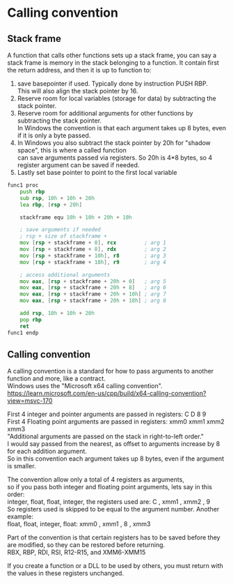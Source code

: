 # Calling convention

## Stack frame
A function that calls other functions sets up a stack frame, you can say a stack frame is memory in the stack belonging to a function. 
It contain first the return address, and then it is up to function to:
1. save basepointer if used. Typically done by instruction PUSH RBP. <br>
   This will also align the stack pointer by 16.
3. Reserve room for local variables (storage for data) by subtracting the stack pointer. <br>
4. Reserve room for additional arguments for other functions by subtracting the stack pointer. <br>
  In Windows the convention is that each argument takes up 8 bytes, even if it is only a byte passed. <br>
5. In Windows you also subtract the stack pointer by 20h for "shadow space", this is where a called function <br>
  can save arguments passed via registers. So 20h is 4*8 bytes, so 4 register argument can be saved if needed. <br>
6. Lastly set base pointer to point to the first local variable

```asm
func1 proc
	push rbp
	sub rsp, 10h + 10h + 20h
	lea rbp, [rsp + 20h]

	stackframe equ 10h + 10h + 20h + 10h

	; save arguments if needed
	; rsp + size of stackframe +
	mov [rsp + stackframe + 0], rcx			; arg 1
	mov [rsp + stackframe + 8], rdx			; arg 2
	mov [rsp + stackframe + 10h], r8		; arg 3
	mov [rsp + stackframe + 18h], r9		; arg 4

	; access additional arguments
	mov eax, [rsp + stackframe + 20h + 0]	; arg 5
	mov eax, [rsp + stackframe + 20h + 8]	; arg 6
	mov eax, [rsp + stackframe + 20h + 10h]	; arg 7
	mov eax, [rsp + stackframe + 20h + 18h]	; arg 8

	add rsp, 10h + 10h + 20h
	pop rbp
	ret
func1 endp
```

## Calling convention
A calling convention is a standard for how to pass arguments to another function and more, like a contract. <br>
Windows uses the "Microsoft x64 calling convention". <br>
https://learn.microsoft.com/en-us/cpp/build/x64-calling-convention?view=msvc-170

First 4 integer and pointer arguments are passed in registers: C D 8 9 <br>
First 4 Floating point arguments are passed in registers: xmm0 xmm1 xmm2 xmm3 <br>
"Additional arguments are passed on the stack in right-to-left order."<br>
I would say passed from the nearest, as offset to arguments increase by 8 for each addition argument. <br>
So in this convention each argument takes up 8 bytes, even if the argument is smaller.

The convention allow only a total of 4 registers as arguments, <br>
so if you pass both integer and floating point arguments, lets say in this order: <br>
integer, float, float, integer, the registers used are: C , xmm1 , xmm2 , 9 <br>
So registers used is skipped to be equal to the argument number. Another example: <br>
float, float, integer, float: xmm0 , xmm1 , 8 , xmm3

Part of the convention is that certain registers has to be saved before they are modified, so they can be restored before returning. <br>
RBX, RBP, RDI, RSI, R12-R15, and XMM6-XMM15

If you create a function or a DLL to be used by others, you must return with the values in these registers unchanged.





